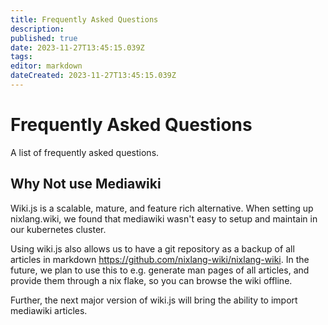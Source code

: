 ```yaml
---
title: Frequently Asked Questions
description: 
published: true
date: 2023-11-27T13:45:15.039Z
tags: 
editor: markdown
dateCreated: 2023-11-27T13:45:15.039Z
---
```


# Frequently Asked Questions
A list of frequently asked questions.

## Why Not use Mediawiki

Wiki.js is a scalable, mature, and feature rich alternative. When setting up nixlang.wiki, we found that mediawiki wasn't easy to setup and maintain in our kubernetes cluster.

Using wiki.js also allows us to have a git repository as a backup of all articles in markdown https://github.com/nixlang-wiki/nixlang-wiki. In the future, we plan to use this to e.g. generate man pages of all articles, and provide them through a nix flake, so you can browse the wiki offline.

Further, the next major version of wiki.js will bring the ability to import mediawiki articles.